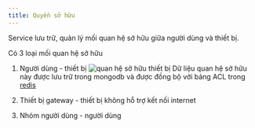 ```yaml
---
title: Quyền sở hữu
---
```


Service lưu trữ, quản lý mối quan hệ sở hữu giữa người dùng và thiết bị.

Có 3 loại mối quan hệ sở hữu

1. Người dùng - thiết bị
  ![](https://makihome.vn/wp-content/uploads/2020/01/user_device_relations.svg "quan hệ sở hữu thiết bị")
  Dữ liệu quan hệ sở hữu này được lưu trữ trong mongodb và được đồng bộ với bảng ACL trong [redis](database.md#redis)  

2. Thiết bị gateway - thiết bị không hỗ trợ kết nối internet
3. Nhóm người dùng - người dùng
